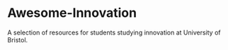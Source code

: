 # Awesome-Innovation
A selection of resources for students studying innovation at University of Bristol.

